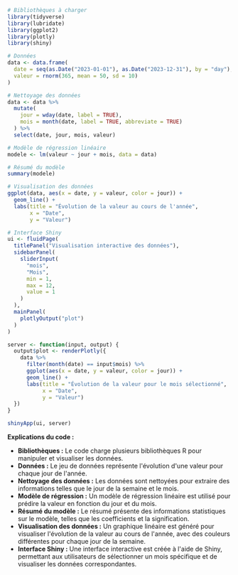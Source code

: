```r
# Bibliothèques à charger
library(tidyverse)
library(lubridate)
library(ggplot2)
library(plotly)
library(shiny)

# Données
data <- data.frame(
  date = seq(as.Date("2023-01-01"), as.Date("2023-12-31"), by = "day"),
  valeur = rnorm(365, mean = 50, sd = 10)
)

# Nettoyage des données
data <- data %>%
  mutate(
    jour = wday(date, label = TRUE),
    mois = month(date, label = TRUE, abbreviate = TRUE)
  ) %>%
  select(date, jour, mois, valeur)

# Modèle de régression linéaire
modele <- lm(valeur ~ jour + mois, data = data)

# Résumé du modèle
summary(modele)

# Visualisation des données
ggplot(data, aes(x = date, y = valeur, color = jour)) +
  geom_line() +
  labs(title = "Évolution de la valeur au cours de l'année",
       x = "Date",
       y = "Valeur")

# Interface Shiny
ui <- fluidPage(
  titlePanel("Visualisation interactive des données"),
  sidebarPanel(
    sliderInput(
      "mois",
      "Mois",
      min = 1,
      max = 12,
      value = 1
    )
  ),
  mainPanel(
    plotlyOutput("plot")
  )
)

server <- function(input, output) {
  output$plot <- renderPlotly({
    data %>%
      filter(month(date) == input$mois) %>%
      ggplot(aes(x = date, y = valeur, color = jour)) +
      geom_line() +
      labs(title = "Évolution de la valeur pour le mois sélectionné",
           x = "Date",
           y = "Valeur")
  })
}

shinyApp(ui, server)
```

**Explications du code :**

* **Bibliothèques :** Le code charge plusieurs bibliothèques R pour manipuler et visualiser les données.
* **Données :** Le jeu de données représente l'évolution d'une valeur pour chaque jour de l'année.
* **Nettoyage des données :** Les données sont nettoyées pour extraire des informations telles que le jour de la semaine et le mois.
* **Modèle de régression :** Un modèle de régression linéaire est utilisé pour prédire la valeur en fonction du jour et du mois.
* **Résumé du modèle :** Le résumé présente des informations statistiques sur le modèle, telles que les coefficients et la signification.
* **Visualisation des données :** Un graphique linéaire est généré pour visualiser l'évolution de la valeur au cours de l'année, avec des couleurs différentes pour chaque jour de la semaine.
* **Interface Shiny :** Une interface interactive est créée à l'aide de Shiny, permettant aux utilisateurs de sélectionner un mois spécifique et de visualiser les données correspondantes.